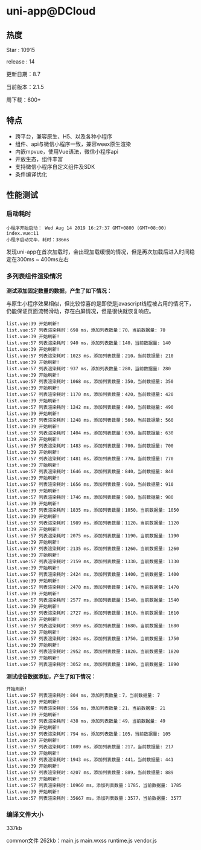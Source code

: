 # uni-app@DCloud

## 热度

Star : 10915

release : 14

更新日期：8.7

当前版本：2.1.5

周下载：600+

## 特点

- 跨平台，兼容原生、H5、以及各种小程序
- 组件、api与微信小程序一致，兼容weex原生渲染
- 内嵌mpvue，使用Vue语法，微信小程序api
- 开放生态，组件丰富
- 支持微信小程序自定义组件及SDK
- 条件编译优化

## 性能测试

### 启动耗时

```
小程序开始启动： Wed Aug 14 2019 16:27:37 GMT+0800 (GMT+08:00)
index.vue:11 
小程序启动完毕，耗时：386ms
```

发现uni-app在首次加载时，会出现加载缓慢的情况，但是再次加载后进入时间稳定在300ms ~ 400ms左右

### 多列表组件渲染情况

**测试添加固定数量的数据，产生了如下情况：**

与原生小程序效果相似，但比较惊喜的是即使是javascript线程被占用的情况下，仍能保证页面流畅滑动，存在白屏情况，但是很快就恢复响应。

```
list.vue:39 开始刷新!
list.vue:57 列表渲染耗时：698 ms，添加列表数量：70，当前数据量: 70
list.vue:39 开始刷新!
list.vue:57 列表渲染耗时：940 ms，添加列表数量：140，当前数据量: 140
list.vue:39 开始刷新!
list.vue:57 列表渲染耗时：1023 ms，添加列表数量：210，当前数据量: 210
list.vue:39 开始刷新!
list.vue:57 列表渲染耗时：937 ms，添加列表数量：280，当前数据量: 280
list.vue:39 开始刷新!
list.vue:57 列表渲染耗时：1068 ms，添加列表数量：350，当前数据量: 350
list.vue:39 开始刷新!
list.vue:57 列表渲染耗时：1170 ms，添加列表数量：420，当前数据量: 420
list.vue:39 开始刷新!
list.vue:57 列表渲染耗时：1242 ms，添加列表数量：490，当前数据量: 490
list.vue:39 开始刷新!
list.vue:57 列表渲染耗时：1248 ms，添加列表数量：560，当前数据量: 560
list.vue:39 开始刷新!
list.vue:57 列表渲染耗时：1404 ms，添加列表数量：630，当前数据量: 630
list.vue:39 开始刷新!
list.vue:57 列表渲染耗时：1483 ms，添加列表数量：700，当前数据量: 700
list.vue:39 开始刷新!
list.vue:57 列表渲染耗时：1481 ms，添加列表数量：770，当前数据量: 770
list.vue:39 开始刷新!
list.vue:57 列表渲染耗时：1646 ms，添加列表数量：840，当前数据量: 840
list.vue:39 开始刷新!
list.vue:57 列表渲染耗时：1656 ms，添加列表数量：910，当前数据量: 910
list.vue:39 开始刷新!
list.vue:57 列表渲染耗时：1746 ms，添加列表数量：980，当前数据量: 980
list.vue:39 开始刷新!
list.vue:57 列表渲染耗时：1835 ms，添加列表数量：1050，当前数据量: 1050
list.vue:39 开始刷新!
list.vue:57 列表渲染耗时：1989 ms，添加列表数量：1120，当前数据量: 1120
list.vue:39 开始刷新!
list.vue:57 列表渲染耗时：2075 ms，添加列表数量：1190，当前数据量: 1190
list.vue:39 开始刷新!
list.vue:57 列表渲染耗时：2135 ms，添加列表数量：1260，当前数据量: 1260
list.vue:39 开始刷新!
list.vue:57 列表渲染耗时：2159 ms，添加列表数量：1330，当前数据量: 1330
list.vue:39 开始刷新!
list.vue:57 列表渲染耗时：2424 ms，添加列表数量：1400，当前数据量: 1400
list.vue:39 开始刷新!
list.vue:57 列表渲染耗时：2470 ms，添加列表数量：1470，当前数据量: 1470
list.vue:39 开始刷新!
list.vue:57 列表渲染耗时：2577 ms，添加列表数量：1540，当前数据量: 1540
list.vue:39 开始刷新!
list.vue:57 列表渲染耗时：2727 ms，添加列表数量：1610，当前数据量: 1610
list.vue:39 开始刷新!
list.vue:57 列表渲染耗时：3059 ms，添加列表数量：1680，当前数据量: 1680
list.vue:39 开始刷新!
list.vue:57 列表渲染耗时：2824 ms，添加列表数量：1750，当前数据量: 1750
list.vue:39 开始刷新!
list.vue:57 列表渲染耗时：2952 ms，添加列表数量：1820，当前数据量: 1820
list.vue:39 开始刷新!
list.vue:57 列表渲染耗时：3052 ms，添加列表数量：1890，当前数据量: 1890
```

**测试成倍数据添加，产生了如下情况：**

```
开始刷新!
list.vue:57 列表渲染耗时：804 ms，添加列表数量：7，当前数据量: 7
list.vue:39 开始刷新!
list.vue:57 列表渲染耗时：556 ms，添加列表数量：21，当前数据量: 21
list.vue:39 开始刷新!
list.vue:57 列表渲染耗时：438 ms，添加列表数量：49，当前数据量: 49
list.vue:39 开始刷新!
list.vue:57 列表渲染耗时：794 ms，添加列表数量：105，当前数据量: 105
list.vue:39 开始刷新!
list.vue:57 列表渲染耗时：1089 ms，添加列表数量：217，当前数据量: 217
list.vue:39 开始刷新!
list.vue:57 列表渲染耗时：1943 ms，添加列表数量：441，当前数据量: 441
list.vue:39 开始刷新!
list.vue:57 列表渲染耗时：4207 ms，添加列表数量：889，当前数据量: 889
list.vue:39 开始刷新!
list.vue:57 列表渲染耗时：10960 ms，添加列表数量：1785，当前数据量: 1785
list.vue:39 开始刷新!
list.vue:57 列表渲染耗时：35667 ms，添加列表数量：3577，当前数据量: 3577
```

### 编译文件大小

337kb

common文件 262kb：main.js main.wxss runtime.js vendor.js